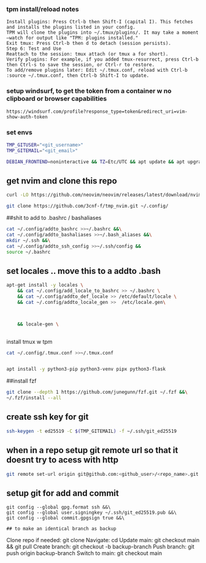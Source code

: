 ### tpm install/reload notes
```
Install plugins: Press Ctrl-b then Shift-I (capital I). This fetches and installs the plugins listed in your config.
TPM will clone the plugins into ~/.tmux/plugins/. It may take a moment—watch for output like "TPM: plugins installed."
Exit tmux: Press Ctrl-b then d to detach (session persists).
Step 6: Test and Use
Reattach to the session: tmux attach (or tmux a for short).
Verify plugins: For example, if you added tmux-resurrect, press Ctrl-b then Ctrl-s to save the session, or Ctrl-r to restore.
To add/remove plugins later: Edit ~/.tmux.conf, reload with Ctrl-b :source ~/.tmux.conf, then Ctrl-b Shift-I to update.
```


### setup windsurf, to get the token from a container w no clipboard or browser capabilities
```
https://windsurf.com/profile?response_type=token&redirect_uri=vim-show-auth-token
```

### set envs
```bash
TMP_GITUSER="<git_username>"
TMP_GITEMAIL="<git_email>"
```

```bash
DEBIAN_FRONTEND=noninteractive && TZ=Etc/UTC && apt update && apt upgrade -y &&apt install -y locales nano git curl wget xz-utils zstd unzip iproute2 
```

## get nvim and clone this repo
```bash
curl -LO https://github.com/neovim/neovim/releases/latest/download/nvim-linux-x86_64.tar.gz &&rm -rf /opt/nvim &&tar -C /opt -xzf nvim-linux-x86_64.tar.gz &&\

git clone https://github.com/3cnf-f/tmp_nvim.git ~/.config/
```

##shit to add to .bashrc / bashaliases
```bash
cat ~/.config/addto_bashrc >>~/.bashrc &&\
cat ~/.config/addto_bashaliases >>~/.bash_aliases &&\
mkdir ~/.ssh &&\
cat ~/.config/addto_ssh_config >>~/.ssh/config &&
source ~/.bashrc

```


## set locales .. move this to a addto .bash

```bash  sv_SE.UTF-8
apt-get install -y locales \
    && cat ~/.config/add_locale_to_bashrc >> ~/.bashrc \
    && cat ~/.config/addto_def_locale >> /etc/default/locale \
    && cat ~/.config/addto_locale_gen >>  /etc/locale.gen\



    && locale-gen \
   
```

install tmux w tpm
```bash
cat ~/.config/.tmux.conf >>~/.tmux.conf
```

```bash

apt install -y python3-pip python3-venv pipx python3-flask
```


##install fzf

```bash
git clone --depth 1 https://github.com/junegunn/fzf.git ~/.fzf &&\
~/.fzf/install --all
```

## create ssh key for git
```bash
ssh-keygen -t ed25519 -C $(TMP_GITEMAIL) -f ~/.ssh/git_ed25519 
```

## when in a repo setup git remote url so that it doesnt try to acess with http
```bash
git remote set-url origin git@github.com:<github_user>/<repo_name>.git

```

## setup git for add and commit
```
git config --global gpg.format ssh &&\
git config --global user.signingkey ~/.ssh/git_ed25519.pub &&\
git config --global commit.gpgsign true &&\

## to make an identical branch as backup
```
Clone repo if needed: git clone <repo-url>
Navigate: cd <repo-folder>
Update main: git checkout main && git pull
Create branch: git checkout -b backup-branch
Push branch: git push origin backup-branch
Switch to main: git checkout main
```


```


